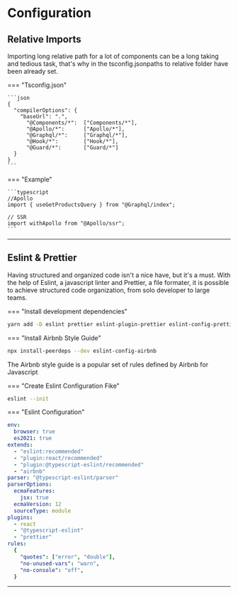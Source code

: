 # Configuration

## Relative Imports

Importing long relative path for a lot of components can be a long taking and tedious task, that's why in the tsconfig.jsonpaths to relative folder have been already set.

=== "Tsconfig.json"

    ```json
    {
      "compilerOptions": {
        "baseUrl": ".",
          "@Components/*":  ["Components/*"],
          "@Apollo/*":      ["Apollo/*"],
          "@Graphql/*":     ["Graphql/*"],
          "@Hook/*":        ["Hook/*"],
          "@Guard/*":       ["Guard/*"]
      }
    }
    ```

=== "Example"

    ```typescript
    //Apollo
    import { useGetProductsQuery } from "@Graphql/index";

    // SSR
    import withApollo from "@Apollo/ssr";
    ```

<hr/>

## Eslint & Prettier

Having structured and organized code isn't a nice have, but it's a must. With the help of Eslint, a javascript linter and Prettier, a file formater, it is possible to achieve structured code organization, from solo developer to large teams.

=== "Install development dependencies"

```bash
yarn add -D eslint prettier eslint-plugin-prettier eslint-config-prettier eslint-plugin-node eslint-config-node
```

=== "Install Airbnb Style Guide"

```bash
npx install-peerdeps --dev eslint-config-airbnb
```

The Airbnb style guide is a popular set of rules defined by Airbnb for Javascript

=== "Create Eslint Configuration Fike"

```bash
eslint --init
```

=== "Eslint Configuration"

```yaml
env:
  browser: true
  es2021: true
extends:
  - "eslint:recommended"
  - "plugin:react/recommended"
  - "plugin:@typescript-eslint/recommended"
  - "airbnb"
parser: "@typescript-eslint/parser"
parserOptions:
  ecmaFeatures:
    jsx: true
  ecmaVersion: 12
  sourceType: module
plugins:
  - react
  - "@typescript-eslint"
  - "prettier"
rules:
  {
    "quotes": ["error", "double"],
    "no-unused-vars": "warn",
    "no-console": "off",
  }
```

<hr/>
